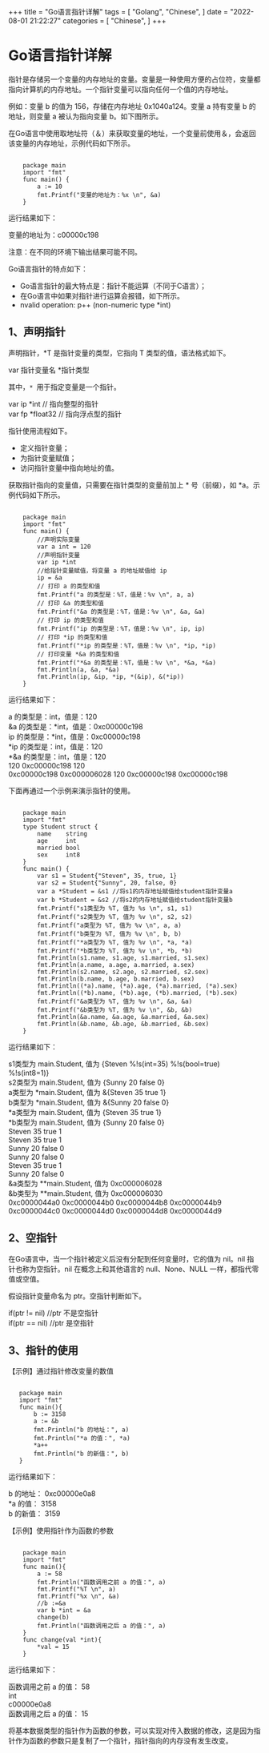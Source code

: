 +++
title = "Go语言指针详解"
tags = [
"Golang",
"Chinese",
]
date = "2022-08-01 21:22:27"
categories = [
"Chinese",
]
+++



# Go语言指针详解

指针是存储另一个变量的内存地址的变量。变量是一种使用方便的占位符，变量都指向计算机的内存地址。一个指针变量可以指向任何一个值的内存地址。  
  
例如：变量 b 的值为 156，存储在内存地址 0x1040a124。变量 a 持有变量 b 的地址，则变量 a 被认为指向变量 b。如下图所示。  
  




  
在Go语言中使用取地址符（＆）来获取变量的地址，一个变量前使用＆，会返回该变量的内存地址，示例代码如下所示。  

    
```golang
    
    package main
    import "fmt"
    func main() {
        a := 10
        fmt.Printf("变量的地址为：%x \n", &a)
    }
```

运行结果如下：  

变量的地址为：c00000c198

注意：在不同的环境下输出结果可能不同。

Go语言指针的特点如下：  

  * Go语言指针的最大特点是：指针不能运算（不同于C语言）；
  * 在Go语言中如果对指针进行运算会报错，如下所示。
  * nvalid operation: p++ (non-numeric type *int)

##  1、声明指针

声明指针，*T 是指针变量的类型，它指向 T 类型的值，语法格式如下。  

var 指针变量名 *指针类型

其中，`* `用于指定变量是一个指针。  

var ip *int // 指向整型的指针  
var fp *float32 // 指向浮点型的指针

指针使用流程如下。  

  * 定义指针变量；
  * 为指针变量赋值；
  * 访问指针变量中指向地址的值。

  
获取指针指向的变量值，只需要在指针类型的变量前加上 * 号（前缀），如 *a。示例代码如下所示。  

```golang 
    
    package main
    import "fmt"
    func main() {
        //声明实际变量
        var a int = 120
        //声明指针变量
        var ip *int
        //给指针变量赋值，将变量 a 的地址赋值给 ip
        ip = &a
        // 打印 a 的类型和值
        fmt.Printf("a 的类型是：%T，值是：%v \n", a, a)
        // 打印 &a 的类型和值
        fmt.Printf("&a 的类型是：%T，值是：%v \n", &a, &a)
        // 打印 ip 的类型和值
        fmt.Printf("ip 的类型是：%T，值是：%v \n", ip, ip)
        // 打印 *ip 的类型和值
        fmt.Printf("*ip 的类型是：%T，值是：%v \n", *ip, *ip)
        // 打印变量 *&a 的类型和值
        fmt.Printf("*&a 的类型是：%T，值是：%v \n", *&a, *&a)
        fmt.Println(a, &a, *&a)
        fmt.Println(ip, &ip, *ip, *(&ip), &(*ip))
    }
```

运行结果如下：

a 的类型是：int，值是：120  
&a 的类型是：*int，值是：0xc00000c198  
ip 的类型是：*int，值是：0xc00000c198  
*ip 的类型是：int，值是：120  
*&a 的类型是：int，值是：120  
120 0xc00000c198 120  
0xc00000c198 0xc000006028 120 0xc00000c198 0xc00000c198

下面再通过一个示例来演示指针的使用。  

```golang
    
    package main
    import "fmt"
    type Student struct {
        name    string
        age     int
        married bool
        sex     int8
    }
    func main() {
        var s1 = Student{"Steven", 35, true, 1}
        var s2 = Student{"Sunny", 20, false, 0}
        var a *Student = &s1 //将s1的内存地址赋值给student指针变量a
        var b *Student = &s2 //将s2的内存地址赋值给student指针变量b
        fmt.Printf("s1类型为 %T, 值为 %s \n", s1, s1)
        fmt.Printf("s2类型为 %T, 值为 %v \n", s2, s2)
        fmt.Printf("a类型为 %T, 值为 %v \n", a, a)
        fmt.Printf("b类型为 %T, 值为 %v \n", b, b)
        fmt.Printf("*a类型为 %T, 值为 %v \n", *a, *a)
        fmt.Printf("*b类型为 %T, 值为 %v \n", *b, *b)
        fmt.Println(s1.name, s1.age, s1.married, s1.sex)
        fmt.Println(a.name, a.age, a.married, a.sex)
        fmt.Println(s2.name, s2.age, s2.married, s2.sex)
        fmt.Println(b.name, b.age, b.married, b.sex)
        fmt.Println((*a).name, (*a).age, (*a).married, (*a).sex)
        fmt.Println((*b).name, (*b).age, (*b).married, (*b).sex)
        fmt.Printf("&a类型为 %T, 值为 %v \n", &a, &a)
        fmt.Printf("&b类型为 %T, 值为 %v \n", &b, &b)
        fmt.Println(&a.name, &a.age, &a.married, &a.sex)
        fmt.Println(&b.name, &b.age, &b.married, &b.sex)
    }
```

运行结果如下：

s1类型为 main.Student, 值为 {Steven %!s(int=35) %!s(bool=true) %!s(int8=1)}  
s2类型为 main.Student, 值为 {Sunny 20 false 0}  
a类型为 *main.Student, 值为 &{Steven 35 true 1}  
b类型为 *main.Student, 值为 &{Sunny 20 false 0}  
*a类型为 main.Student, 值为 {Steven 35 true 1}  
*b类型为 main.Student, 值为 {Sunny 20 false 0}  
Steven 35 true 1  
Steven 35 true 1  
Sunny 20 false 0  
Sunny 20 false 0  
Steven 35 true 1  
Sunny 20 false 0  
&a类型为 **main.Student, 值为 0xc000006028  
&b类型为 **main.Student, 值为 0xc000006030  
0xc0000044a0 0xc0000044b0 0xc0000044b8 0xc0000044b9  
0xc0000044c0 0xc0000044d0 0xc0000044d8 0xc0000044d9

##  2、空指针

在Go语言中，当一个指针被定义后没有分配到任何变量时，它的值为 nil。nil 指针也称为空指针。nil 在概念上和其他语言的 null、None、NULL
一样，都指代零值或空值。  
  
假设指针变量命名为 ptr。空指针判断如下。  

if(ptr != nil) //ptr 不是空指针  
if(ptr == nil) //ptr 是空指针

##  3、指针的使用

【示例】通过指针修改变量的数值  

 ```golang   
    
    package main
    import "fmt"
    func main(){
        b := 3158
        a := &b
        fmt.Println("b 的地址：", a)
        fmt.Println("*a 的值：", *a)
        *a++
        fmt.Println("b 的新值：", b)
    }
```

运行结果如下：  

b 的地址： 0xc00000e0a8  
*a 的值： 3158  
b 的新值： 3159

【示例】使用指针作为函数的参数  

```golang
    
    package main
    import "fmt"
    func main(){
        a := 58
        fmt.Println("函数调用之前 a 的值：", a)
        fmt.Printf("%T \n", a)
        fmt.Printf("%x \n", &a)
        //b :=&a
        var b *int = &a
        change(b)
        fmt.Println("函数调用之后 a 的值：", a)
    }
    func change(val *int){
        *val = 15
    }
```

运行结果如下：  

函数调用之前 a 的值： 58  
int  
c00000e0a8  
函数调用之后 a 的值： 15

将基本数据类型的指针作为函数的参数，可以实现对传入数据的修改，这是因为指针作为函数的参数只是复制了一个指针，指针指向的内存没有发生改变。

